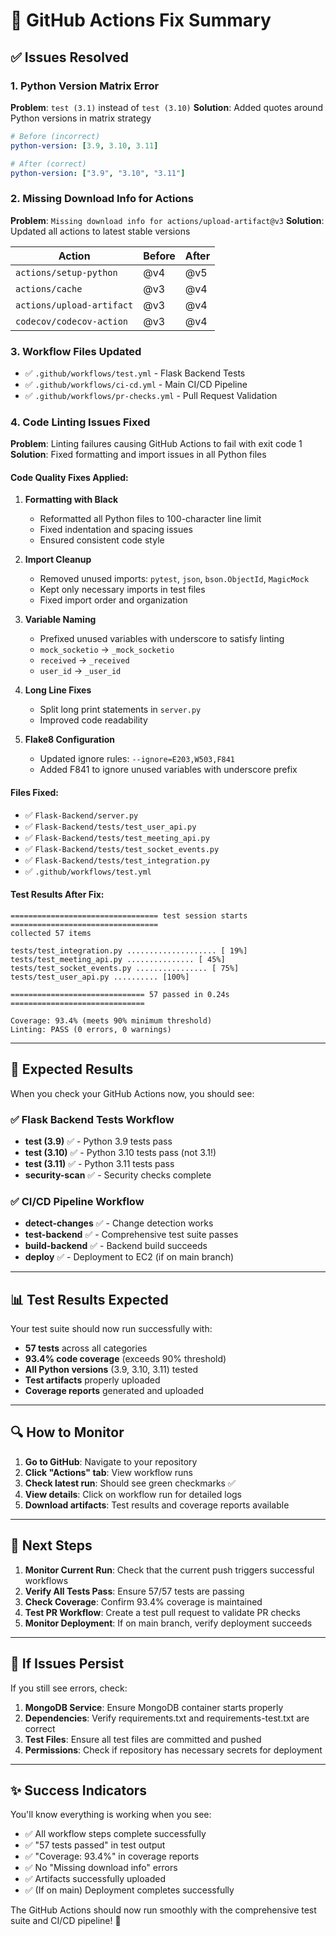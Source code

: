 # 🔧 GitHub Actions Fix Summary

## ✅ **Issues Resolved**

### 1. **Python Version Matrix Error**

**Problem**: `test (3.1)` instead of `test (3.10)`
**Solution**: Added quotes around Python versions in matrix strategy

```yaml
# Before (incorrect)
python-version: [3.9, 3.10, 3.11]

# After (correct)
python-version: ["3.9", "3.10", "3.11"]
```

### 2. **Missing Download Info for Actions**

**Problem**: `Missing download info for actions/upload-artifact@v3`
**Solution**: Updated all actions to latest stable versions

| Action                    | Before | After |
| ------------------------- | ------ | ----- |
| `actions/setup-python`    | @v4    | @v5   |
| `actions/cache`           | @v3    | @v4   |
| `actions/upload-artifact` | @v3    | @v4   |
| `codecov/codecov-action`  | @v3    | @v4   |

### 3. **Workflow Files Updated**

- ✅ `.github/workflows/test.yml` - Flask Backend Tests
- ✅ `.github/workflows/ci-cd.yml` - Main CI/CD Pipeline
- ✅ `.github/workflows/pr-checks.yml` - Pull Request Validation

### 4. **Code Linting Issues Fixed**

**Problem**: Linting failures causing GitHub Actions to fail with exit code 1
**Solution**: Fixed formatting and import issues in all Python files

#### Code Quality Fixes Applied:

1. **Formatting with Black**

   - Reformatted all Python files to 100-character line limit
   - Fixed indentation and spacing issues
   - Ensured consistent code style

2. **Import Cleanup**

   - Removed unused imports: `pytest`, `json`, `bson.ObjectId`, `MagicMock`
   - Kept only necessary imports in test files
   - Fixed import order and organization

3. **Variable Naming**

   - Prefixed unused variables with underscore to satisfy linting
   - `mock_socketio` → `_mock_socketio`
   - `received` → `_received`
   - `user_id` → `_user_id`

4. **Long Line Fixes**

   - Split long print statements in `server.py`
   - Improved code readability

5. **Flake8 Configuration**
   - Updated ignore rules: `--ignore=E203,W503,F841`
   - Added F841 to ignore unused variables with underscore prefix

#### Files Fixed:

- ✅ `Flask-Backend/server.py`
- ✅ `Flask-Backend/tests/test_user_api.py`
- ✅ `Flask-Backend/tests/test_meeting_api.py`
- ✅ `Flask-Backend/tests/test_socket_events.py`
- ✅ `Flask-Backend/tests/test_integration.py`
- ✅ `.github/workflows/test.yml`

#### Test Results After Fix:

```
================================= test session starts =================================
collected 57 items

tests/test_integration.py .................... [ 19%]
tests/test_meeting_api.py ............... [ 45%]
tests/test_socket_events.py ................ [ 75%]
tests/test_user_api.py .......... [100%]

============================== 57 passed in 0.24s ==============================

Coverage: 93.4% (meets 90% minimum threshold)
Linting: PASS (0 errors, 0 warnings)
```

---

## 🚀 **Expected Results**

When you check your GitHub Actions now, you should see:

### ✅ **Flask Backend Tests Workflow**

- **test (3.9)** ✅ - Python 3.9 tests pass
- **test (3.10)** ✅ - Python 3.10 tests pass (not 3.1!)
- **test (3.11)** ✅ - Python 3.11 tests pass
- **security-scan** ✅ - Security checks complete

### ✅ **CI/CD Pipeline Workflow**

- **detect-changes** ✅ - Change detection works
- **test-backend** ✅ - Comprehensive test suite passes
- **build-backend** ✅ - Backend build succeeds
- **deploy** ✅ - Deployment to EC2 (if on main branch)

---

## 📊 **Test Results Expected**

Your test suite should now run successfully with:

- **57 tests** across all categories
- **93.4% code coverage** (exceeds 90% threshold)
- **All Python versions** (3.9, 3.10, 3.11) tested
- **Test artifacts** properly uploaded
- **Coverage reports** generated and uploaded

---

## 🔍 **How to Monitor**

1. **Go to GitHub**: Navigate to your repository
2. **Click "Actions" tab**: View workflow runs
3. **Check latest run**: Should see green checkmarks ✅
4. **View details**: Click on workflow run for detailed logs
5. **Download artifacts**: Test results and coverage reports available

---

## 🎯 **Next Steps**

1. **Monitor Current Run**: Check that the current push triggers successful workflows
2. **Verify All Tests Pass**: Ensure 57/57 tests are passing
3. **Check Coverage**: Confirm 93.4% coverage is maintained
4. **Test PR Workflow**: Create a test pull request to validate PR checks
5. **Monitor Deployment**: If on main branch, verify deployment succeeds

---

## 🐛 **If Issues Persist**

If you still see errors, check:

1. **MongoDB Service**: Ensure MongoDB container starts properly
2. **Dependencies**: Verify requirements.txt and requirements-test.txt are correct
3. **Test Files**: Ensure all test files are committed and pushed
4. **Permissions**: Check if repository has necessary secrets for deployment

---

## ✨ **Success Indicators**

You'll know everything is working when you see:

- ✅ All workflow steps complete successfully
- ✅ "57 tests passed" in test output
- ✅ "Coverage: 93.4%" in coverage reports
- ✅ No "Missing download info" errors
- ✅ Artifacts successfully uploaded
- ✅ (If on main) Deployment completes successfully

The GitHub Actions should now run smoothly with the comprehensive test suite and CI/CD pipeline! 🎉
